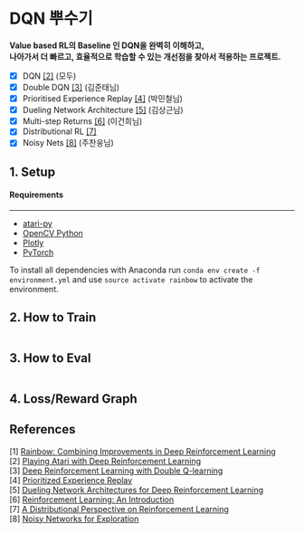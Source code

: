 # DQN 뿌수기
**Value based RL의 Baseline 인 DQN을 완벽히 이해하고,  
나아가서 더 빠르고, 효율적으로 학습할 수 있는 개선점을 찾아서 적용하는 프로젝트.**
- [x] DQN [[2]](#references) (모두)
- [x] Double DQN [[3]](#references) (김준태님)
- [x] Prioritised Experience Replay [[4]](#references) (박민철님)
- [x] Dueling Network Architecture [[5]](#references) (김상근님)
- [x] Multi-step Returns [[6]](#references) (이건희님)
- [x] Distributional RL [[7]](#references)
- [x] Noisy Nets [[8]](#references) (주찬웅님)
 
## 1. Setup
####  Requirements

------------


- [atari-py](https://github.com/openai/atari-py)
- [OpenCV Python](https://pypi.python.org/pypi/opencv-python)
- [Plotly](https://plot.ly/)
- [PyTorch](http://pytorch.org/)

To install all dependencies with Anaconda run `conda env create -f environment.yml` and use `source activate rainbow` to activate the environment.

## 2. How to Train
```
```
## 3. How to Eval
```
```
## 4. Loss/Reward Graph



References
----------

[1] [Rainbow: Combining Improvements in Deep Reinforcement Learning](https://arxiv.org/abs/1710.02298)  
[2] [Playing Atari with Deep Reinforcement Learning](http://arxiv.org/abs/1312.5602)  
[3] [Deep Reinforcement Learning with Double Q-learning](http://arxiv.org/abs/1509.06461)  
[4] [Prioritized Experience Replay](http://arxiv.org/abs/1511.05952)  
[5] [Dueling Network Architectures for Deep Reinforcement Learning](http://arxiv.org/abs/1511.06581)  
[6] [Reinforcement Learning: An Introduction](http://www.incompleteideas.net/sutton/book/ebook/the-book.html)  
[7] [A Distributional Perspective on Reinforcement Learning](https://arxiv.org/abs/1707.06887)  
[8] [Noisy Networks for Exploration](https://arxiv.org/abs/1706.10295)  
